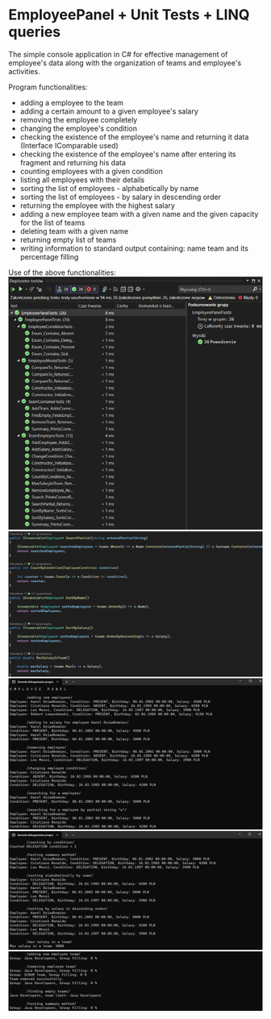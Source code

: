 # EmployeePanel + Unit Tests + LINQ queries

The simple console application in C# for effective management of employee's data along with the organization of teams and employee's activities.

Program functionalities:
- adding a employee to the team
- adding a certain amount to a given employee's salary
- removing the employee completely
- changing the employee's condition
- checking the existence of the employee's name and returning it data (Interface IComparable used)
- checking the existence of the employee's name after entering its fragment and returning his data
- counting employees with a given condition
- listing all employees with their details
- sorting the list of employees - alphabetically by name
- sorting the list of employees - by salary in descending order
- returning the employee with the highest salary
- adding a new employee team with a given name and the given capacity for the list of teams
- deleting team with a given name
- returning empty list of teams
- writing information to standard output containing: name team and its percentage filling

Use of the above functionalities:
![1](https://github.com/karoldziadkowiec/EmployeePanel-UnitTests-LINQ/blob/master/photos/1.png)
![2](https://github.com/karoldziadkowiec/EmployeePanel-UnitTests-LINQ/blob/master/photos/2.png)
![3](https://github.com/karoldziadkowiec/EmployeePanel-UnitTests-LINQ/blob/master/photos/3.png)
![4](https://github.com/karoldziadkowiec/EmployeePanel-UnitTests-LINQ/blob/master/photos/4.png)
![5](https://github.com/karoldziadkowiec/EmployeePanel-UnitTests-LINQ/blob/master/photos/5.png)
